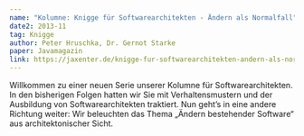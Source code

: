 ```yaml
---
name: "Kolumne: Knigge für Softwarearchitekten - Ändern als Normalfall"
date2: 2013-11
tag: Knigge
author: Peter Hruschka, Dr. Gernot Starke
paper: Javamagazin
link: https://jaxenter.de/knigge-fur-softwarearchitekten-andern-als-normalfall-2245
---
```

Willkommen zu einer neuen Serie unserer Kolumne für Softwarearchitekten. In den bisherigen Folgen hatten wir Sie mit
Verhaltensmustern und der Ausbildung von Softwarearchitekten traktiert. Nun geht’s in eine andere Richtung weiter:
Wir beleuchten das Thema „Ändern bestehender Software“ aus architektonischer Sicht.


